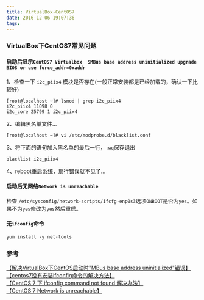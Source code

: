 ```yaml
---
title: VirtualBox-CentOS7
date: 2016-12-06 19:07:36
tags: 
---
```

### VirtualBox下CentOS7常见问题

#### 启动后显示`CentOS7 Virtualbox  SMBus base address uninitialized upgrade BIOS or use force_addr=0xaddr`

1、检查一下 `i2c_piix4` 模块是否存在(一般正常安装都是已经加载的，确认一下比较好)
```
[root@localhost ~]# lsmod | grep i2c_piix4
i2c_piix4 11098 0
i2c_core 25799 1 i2c_piix4
```

2、编辑黑名单文件...
```
[root@localhost ~]# vi /etc/modprobe.d/blacklist.conf
```

3、将下面的语句加入黑名单的最后一行，`:wq`保存退出
```
blacklist i2c_piix4
```

4、reboot重启系统，那行错误就不见了...


#### 启动后无网络`Network is unreachable`
检查 `/etc/sysconfig/network-scripts/ifcfg-enp0s3`选项`ONBOOT`是否为`yes`。如果不为`yes`修改为`yes`然后重启。

#### 无`ifconfig`命令
```
yum install -y net-tools  
```


### 参考
[【解决VirtualBox下CentOS启动时"MBus base address uninitialized"错误】](http://www.slyar.com/blog/mbus-base-address-uninitialized.html)  
[【centos7没有安装ifconfig命令的解决方法】](http://www.centoscn.com/CentosBug/osbug/2014/0916/3750.html)  
[【CentOS 7 下 ifconfig command not found 解决办法】](https://my.oschina.net/u/1428349/blog/288708)  
[【CentOS 7 Network is unreachable】](https://my.oschina.net/u/1428349/blog/288708)   
